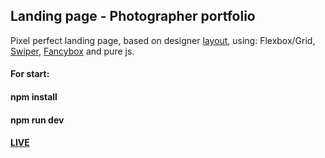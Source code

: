 ## Landing page - Photographer portfolio
Pixel perfect landing page, based on designer [layout](https://github.com/AndrewShedov/Landing-page---Photographer-portfolio/tree/main/public/layout), using: Flexbox/Grid, [Swiper](https://swiperjs.com/), [Fancybox](https://fancyapps.com/fancybox/) and pure js.
#### For start:
#### npm install
#### npm run dev
#### [LIVE](https://landing-page-photographer-portfolio-andrewshedov.vercel.app)


